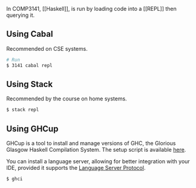 In COMP3141, [[Haskell]], is run by loading code into a [[REPL]] then querying it.

## Using Cabal
Recommended on CSE systems.

```sh
# Run 
$ 3141 cabal repl
```

## Using Stack
Recommended by the course on home systems.

```sh
$ stack repl
```

## Using GHCup
GHCup is a tool to install and manage versions of GHC, the Glorious Glasgow Haskell Compilation System. The setup script is available [here](https://www.haskell.org/ghcup/).

You can install a language server, allowing for better integration with your IDE, provided it supports the [Language Server Protocol](https://microsoft.github.io/language-server-protocol/).

```sh
$ ghci
```